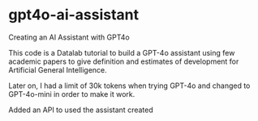 # gpt4o-ai-assistant
Creating an AI Assistant with GPT4o 

This code is a Datalab tutorial to build a GPT-4o assistant using few academic papers to give definition and estimates of development for Artificial General Intelligence. 

Later on, I had a limit of 30k tokens when trying GPT-4o and changed to GPT-4o-mini in order to make it work.

Added an API to used the assistant created
